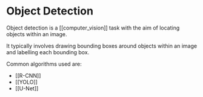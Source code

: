 # Object Detection

Object detection is a [[computer_vision]] task with the aim of locating objects within an image.

It typically involves drawing bounding boxes around objects within an image and labelling each bounding box.

Common algorithms used are:

- [[R-CNN]]
- [[YOLO]]
- [[U-Net]]